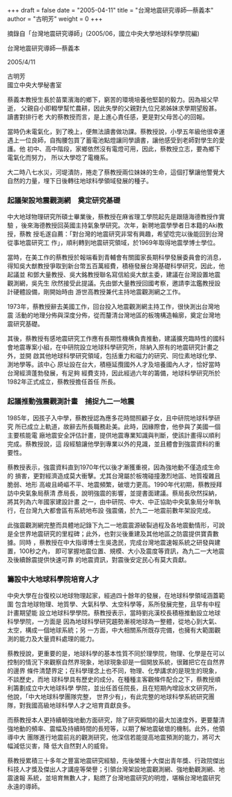 +++
draft = false
date = "2005-04-11"
title = "台灣地震研究導師—蔡義本"
author = "古明芳"
weight = 0
+++

摘錄自「台灣地震研究導師」(2005/06，國立中央大學地球科學學院編)

台灣地震研究導師—蔡義本

2005/4/11

古明芳</br>
國立中央大學秘書室

<!--more-->

蔡義本教授生長於苗栗濱海的鄉下，窮苦的環境培養他堅韌的毅力。因為祖父早逝，
父親自小即輟學幫忙農耕，因此失學的父親對九位兄弟姊妹求學期望殷甚。讀書對排行老
大的蔡教授而言，是上進心責任感，更是對父母苦心的回報。

當時仍未電氣化，到了晚上，便無法讀書做功課。蔡教授說，小學五年級他很幸運
遇上一位良師，自掏腰包買了蓄電池點燈讓同學讀書，讓他感受到老師對學生的愛護。他
初中、高中階段，家鄉依然沒有電燈可用，因此，蔡教授立志，要為鄉下電氣化而努力，
所以大學唸了電機系。

大二時八七水災，河堤潰防，捲走了蔡教授兩位妹妹的生命，這個打擊讓他警覺大
自然的力量，埋下日後轉往地球科學領域發展的種子。

### 起議架設地震觀測網　奠定研究基礎

中大地球物理研究所碩士畢業後，蔡教授在麻省理工學院起先是跟隨海德教授作實驗
，後來海德教授回英國主持氣象學研究。次年，新聘地震學學者日本籍的Aki教授，蔡教
授毛遂自薦：「對台灣的地震研究非常有興趣，希望唸完以後能回到台灣從事地震研究工
作」，順利轉到地震研究領域，於1969年取得地震學博士學位。

當時，在美工作的蔡教授於報端看到青輔會有關國家長期科學發展委員會的消息，
得知吳大猷教授爭取到新台幣五百萬經費，積極發展台灣基礎科學研究，因此，他起議並
和鄧大量教授、吳大銘教授聯名寫信給吳大猷主委，建議在台灣設置地震觀測網，吳先生
欣然接受此提議。先由鄧大量教授回國考察，邀請李汯鑑教授設計硬體設備，剛開始時由
游世高教授兼代主持地震觀測網之工作。

1973年，蔡教授辭去美國工作，回台投入地震觀測網主持工作，很快測出台灣地震
活動的地理分佈與深度分佈，從而釐清台灣地區的板塊構造輪廓，奠定台灣地震研究基礎。

其後，蔡教授有感地震研究工作應有長期性機構負責推動，建議擴充臨時性的國科
會地震專案小組，在中研院設立地球科學研究所，除納入原有的地震研究計畫之外，並開
啟其他地球科學研究領域，包括重力和磁力的研究、同位素地球化學、測地學等。該中心
原址設在台大，積極延攬國外人才及培養國內人才，恰好當時台灣經濟蓬勃發展，有足夠
經費支持，因此經過六年的籌備，地球科學研究所於1982年正式成立，蔡教授擔任首任
所長。

### 起議推動強震觀測計畫　捕捉九二一地震

1985年，因孩子入中學，蔡教授認為應多花時間照顧子女，且中研院地球科學研究
所已成立上軌道，故辭去所長職務赴美。此時，因緣際會，他參與了美國一個主要核能電
廠地震安全評估計畫，提供地震專業知識與判斷，使該計畫得以順利完成。蔡教授說，這
段經驗讓他學到專業以外的見識，並且體會到強震資料的重要性。

蔡教授表示，強震資料直到1970年代以後才漸獲重視，因為強地動不僅造成生命的
損害，更對經濟造成莫大衝擊。尤其台灣屬於板塊碰撞激烈地區、地質複雜且脆弱、地形
高峻且崎嶇不平、地震頻繁，破壞力更高。1990年代初期，蔡教授拜訪中央氣象局蔡清
彥局長，說明強震的影響，並提書面建議。蔡局長欣然採納，將其列為六年國家建設計畫
之一，由中研院、中大、中正協助中央氣象局分年執行，在台灣九大都會區有系統地布設
強震儀，於九二一地震前數年架設完成。

此強震觀測網完整而具體地記錄下九二一地震震源破裂過程及各地震動情形，可說
是全世界地震研究的里程碑；此外，也對災後重建及其他地區之防震提供寶貴數據。同時
，蔡教授在中大指導博士生吳逸民，完成台灣地震速報系統之研發與建置，100秒之內，
即可掌握地震位置、規模、大小及震度等資訊，為九二一大地震及後續餘震提供快速可靠
的地震資訊，對震後安定民心有莫大貢獻。

### 籌設中大地球科學院培育人才

中央大學在台復校以地球物理起家，經過四十餘年的發展，在地球科學領域涵蓋範圍
包含地球物理、地質學、大氣科學、太空科學等，系所發展完整，且早有中程計畫期望能
設立地球科學學院。蔡教授表示，當時劉兆漢校長積極推動設立地球科學學院，一方面是
因為地球科學研究趨勢漸視地球為一整體，從地心到大氣、太空，構成一個地球系統；另
一方面，中大相關系所既存完備，也擁有大範圍觀測的能力及大量資料處理的能力。

蔡教授說，更重要的是，地球科學的基本性質不同於理學院，物理、化學是在可以
控制的情況下來觀察自然界現象，地球現象卻是一個開放系統，很難把它在自然界的邊界
條件清楚界定；在科學理念上也不同，物理、化學講求的是現生的現象，不談歷史，而地
球科學具有歷史的成分。在種種主客觀條件配合之下，蔡教授順利籌劃成立中大地球科學
學院，並出任首任院長，且在短期內增設水文研究所，他說，「中大地球科學團隊完整，
世界少有」，有此完整的地球科學系統研究團隊，對我國高級地球科學人才之培育貢獻良多。

而蔡教授本人更持續朝強地動方面研究，除了研究瞬間的最大加速度外，更要釐清
強地動的頻率、震幅及持續時間的長短等，以期了解地震破壞的機制。此外，他領導中大
團隊進行地震前兆的觀測研究，他深信若能提高地震預測的能力，將可大幅減低災害，降
低大自然對人的威脅。

蔡教授累積三十多年之豐富地震研究經驗，先後榮獲十大傑出青年獎、行政院傑出
科技人才獎及傑出人才講座等榮譽；引領台灣架設地震觀測網、強地動觀測網、地震速報
系統，並培育無數人才，點燃了台灣地震研究的明燈，堪稱台灣地震研究永遠的導師。


